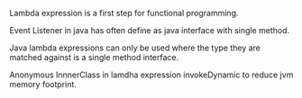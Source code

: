 Lambda expression is a first step for functional programming.

Event Listener in java has often define as java interface with single method.

Java lambda expressions can only be used where the type they are matched against is a single method interface.

Anonymous InnnerClass  in lamdha expression invokeDynamic to reduce jvm memory footprint.